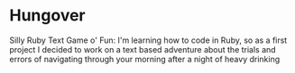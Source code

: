 # Hungover
Silly Ruby Text Game o' Fun:
I'm learning how to code in Ruby, so as a first project I decided to work on a text based adventure about the trials 
and errors of navigating through your morning after a night of heavy drinking


